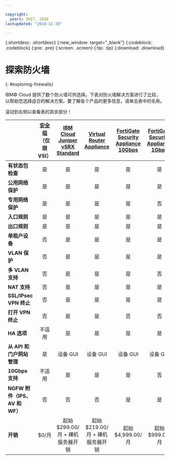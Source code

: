 ```yaml
---

copyright:
  years: 2017, 2018
lastupdated: "2018-11-10"

---
```


{:shortdesc: .shortdesc}
{:new_window: target="_blank"}
{:codeblock: .codeblock}
{:pre: .pre}
{:screen: .screen}
{:tip: .tip}
{:download: .download}


# 探索防火墙
{: #exploring-firewalls}

IBM© Cloud 提供了数个防火墙可供选择。下表对防火墙解决方案进行了比较，以帮助您选择适合的解决方案。要了解各个产品的更多信息，请单击表中的名称。

滚动到右侧以查看表的其余部分！

|        | [安全组](/docs/infrastructure/security-groups?topic=security-groups-getting-started-with-security-groups)（仅限 VSI）| [IBM Cloud Juniper vSRX Standard](/docs/infrastructure/vsrx?topic=vsrx-getting-started-with-ibm-cloud-juniper-vsrx-gateway) |[Virtual Router Appliance](/docs/infrastructure/virtual-router-appliance?topic=virtual-router-appliance-getting-started-with-ibm-virtual-router-appliance) | [FortiGate Security Appliance 10Gbps](/docs/infrastructure/fortigate-10g?topic=fortigate-10g-getting-started-with-fortigate-security-appliance-10gbps) | [FortiGate Security Appliance 1Gbps](/docs/infrastructure/fortigate-1g?topic=fortigate-1g-getting-started-with-fortigate-security-appliance-1gbps) | [Hardware Firewall (Shared)](/docs/infrastructure/hardware-firewall-shared?topic=hardware-firewall-shared-getting-started-with-hardware-firewall-shared) | [Hardware Firewall (Dedicated)](/docs/infrastructure/hardware-firewall-dedicated?topic=hardware-firewall-dedicated-getting-started-with-hardware-firewall-dedicated) |
| ------- | :------: | :------: | :------: | :------: | :------: | :------: | :------: |
|**有状态包检查**|是|是|是|是|是|是|是|
|**公用网络保护**|是|是|是|是|是|是|是|
|**专用网络保护**|是|是|是|是|否|否|否|
|**入口规则**|是|是|是|是|是|是|是|
|**出口规则**|是|是|是|是|是|否|否|
|**单租户设备**|否|是|是|是|是|否|是|
|**VLAN 保护**|否|是|是|是|是|否|是|
|**多 VLAN 支持**|否|是|是|是|否|否|否|
|**NAT 支持**|否|是|是|是|是|否|否|
|**SSL/IPsec VPN 终止**|否|是|是|是|是|否|否|
|**打开 VPN 终止**|否|是|是|否|否|否|否|
|**HA 选项**|不适用|是|是|是|是|否|是|
|**从 API 和门户网站管理**|是|设备 GUI|设备 GUI|设备 GUI|设备 GUI|是|是|
|**10Gbps 支持**|不适用|是|是|是|否|否|否|
|**NGFW 附件（IPS、AV 和 WF）**|否|否|否|是|是|否|否|
|**开销**|$0/月|起始 $299.00/月 + 裸机服务器开销|起始 $219.00/月 + 裸机服务器开销|起始 $4,999.00/月|起始 $999.00/月|起始 $99.00/月|起始 $999.00/月|
